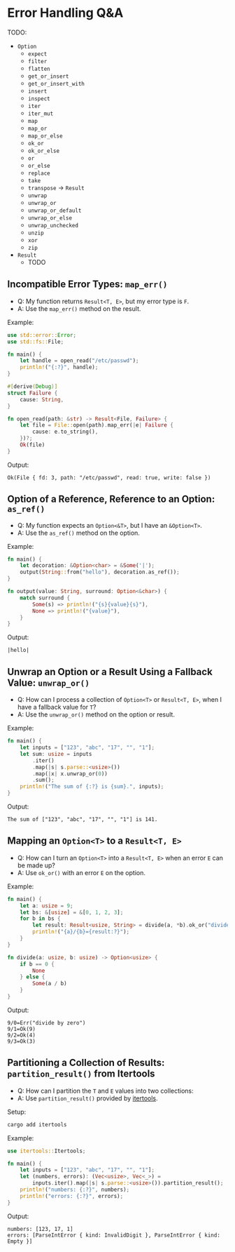 # Error Handling Q&A

TODO:

- `Option`
    - `expect`
    - `filter`
    - `flatten`
    - `get_or_insert`
    - `get_or_insert_with`
    - `insert`
    - `inspect`
    - `iter`
    - `iter_mut`
    - `map`
    - `map_or`
    - `map_or_else`
    - `ok_or`
    - `ok_or_else`
    - `or`
    - `or_else`
    - `replace`
    - `take`
    - `transpose` -> `Result`
    - `unwrap`
    - `unwrap_or`
    - `unwrap_or_default`
    - `unwrap_or_else`
    - `unwrap_unchecked`
    - `unzip`
    - `xor`
    - `zip`
- `Result`
    - TODO

## Incompatible Error Types: `map_err()`

- Q: My function returns `Result<T, E>`, but my error type is `F`.
- A: Use the `map_err()` method on the result.

Example:

```rust
use std::error::Error;
use std::fs::File;

fn main() {
    let handle = open_read("/etc/passwd");
    println!("{:?}", handle);
}

#[derive(Debug)]
struct Failure {
    cause: String,
}

fn open_read(path: &str) -> Result<File, Failure> {
    let file = File::open(path).map_err(|e| Failure {
        cause: e.to_string(),
    })?;
    Ok(file)
}
```

Output:

```text
Ok(File { fd: 3, path: "/etc/passwd", read: true, write: false })
```

## Option of a Reference, Reference to an Option: `as_ref()`

- Q: My function expects an `Option<&T>`, but I have an `&Option<T>`.
- A: Use the `as_ref()` method on the option.

Example:

```rust
fn main() {
    let decoration: &Option<char> = &Some('|');
    output(String::from("hello"), decoration.as_ref());
}

fn output(value: String, surround: Option<&char>) {
    match surround {
        Some(s) => println!("{s}{value}{s}"),
        None => println!("{value}"),
    }
}
```

Output:

```text
|hello|
```

## Unwrap an Option or a Result Using a Fallback Value: `unwrap_or()`

- Q: How can I process a collection of `Option<T>` or `Result<T, E>`, when I
  have a fallback value for `T`?
- A: Use the `unwrap_or()` method on the option or result.

Example:

```rust
fn main() {
    let inputs = ["123", "abc", "17", "", "1"];
    let sum: usize = inputs
        .iter()
        .map(|s| s.parse::<usize>())
        .map(|x| x.unwrap_or(0))
        .sum();
    println!("The sum of {:?} is {sum}.", inputs);
}
```

Output:

```text
The sum of ["123", "abc", "17", "", "1"] is 141.
```

## Mapping an `Option<T>` to a `Result<T, E>`

- Q: How can I turn an `Option<T>` into a `Result<T, E>` when an error `E` can
  be made up?
- A: Use `ok_or()` with an error `E` on the option.

Example:

```rust
fn main() {
    let a: usize = 9;
    let bs: &[usize] = &[0, 1, 2, 3];
    for b in bs {
        let result: Result<usize, String> = divide(a, *b).ok_or("divide by zero".to_string());
        println!("{a}/{b}={result:?}");
    }
}

fn divide(a: usize, b: usize) -> Option<usize> {
    if b == 0 {
        None
    } else {
        Some(a / b)
    }
}
```

Output:

```text
9/0=Err("divide by zero")
9/1=Ok(9)
9/2=Ok(4)
9/3=Ok(3)
```

## Partitioning a Collection of Results: `partition_result()` from Itertools

- Q: How can I partition the `T` and `E` values into two collections:
- A: Use `partition_result()` provided by [itertools](https://crates.io/crates/itertools).

Setup:

```bash
cargo add itertools
```

Example:

```rust
use itertools::Itertools;

fn main() {
    let inputs = ["123", "abc", "17", "", "1"];
    let (numbers, errors): (Vec<usize>, Vec<_>) =
        inputs.iter().map(|s| s.parse::<usize>()).partition_result();
    println!("numbers: {:?}", numbers);
    println!("errors: {:?}", errors);
}
```

Output:

```text
numbers: [123, 17, 1]
errors: [ParseIntError { kind: InvalidDigit }, ParseIntError { kind: Empty }]
```
